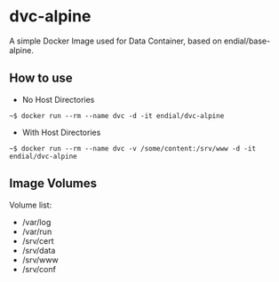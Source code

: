 # dvc-alpine

A simple Docker Image used for Data Container, based on endial/base-alpine.



## How to use

* No Host Directories

```
~$ docker run --rm --name dvc -d -it endial/dvc-alpine
```

* With Host Directories

```
~$ docker run --rm --name dvc -v /some/content:/srv/www -d -it endial/dvc-alpine
```



## Image Volumes

Volume list:

* /var/log
* /var/run
* /srv/cert
* /srv/data
* /srv/www
* /srv/conf
